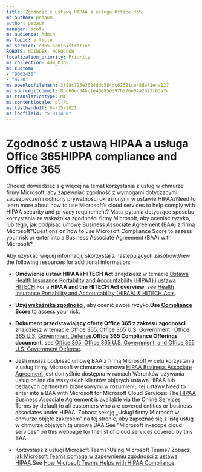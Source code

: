 ```yaml
---
title: Zgodność z ustawą HIPAA a usługa Office 365
ms.author: pebaum
author: pebaum
manager: scotv
ms.audience: Admin
ms.topic: article
ms.service: o365-administration
ROBOTS: NOINDEX, NOFOLLOW
localization_priority: Priority
ms.collection: Adm_O365
ms.custom:
- "9002430"
- "4720"
ms.openlocfilehash: 3f98c725e2624ddb584dc62321ce48de41e4a127
ms.sourcegitcommit: 8bc60ec34bc1e40685e3976576e04a2623f63a7c
ms.translationtype: MT
ms.contentlocale: pl-PL
ms.lasthandoff: 04/15/2021
ms.locfileid: "51811430"
---
```

# <a name="hippa-compliance-and-office-365"></a><span data-ttu-id="e2439-102">Zgodność z ustawą HIPAA a usługa Office 365</span><span class="sxs-lookup"><span data-stu-id="e2439-102">HIPPA compliance and Office 365</span></span>

<span data-ttu-id="e2439-103">Chcesz dowiedzieć się więcej na temat korzystania z usług w chmurze firmy Microsoft, aby zapewniać zgodność z wymogami dotyczącymi zabezpieczeń i ochrony prywatności określonymi w ustawie HIPAA?</span><span class="sxs-lookup"><span data-stu-id="e2439-103">Need to learn more about how to use Microsoft’s cloud services to help comply with HIPAA security and privacy requirement?</span></span>  <span data-ttu-id="e2439-104">Masz pytania dotyczące sposobu korzystania ze wskaźnika zgodności firmy Microsoft, aby oceniać ryzyko, lub tego, jak podpisać umowę Business Associate Agreement (BAA) z firmą Microsoft?</span><span class="sxs-lookup"><span data-stu-id="e2439-104">Questions on how to use Microsoft Compliance Score to assess your risk or enter into a Business Associate Agreement (BAA) with Microsoft?</span></span>  

<span data-ttu-id="e2439-105">Aby uzyskać więcej informacji, skorzystaj z następujących zasobów:</span><span class="sxs-lookup"><span data-stu-id="e2439-105">View the following resources for additional information:</span></span>

- <span data-ttu-id="e2439-106">**Omówienie ustaw HIPAA i HITECH Act** znajdziesz w temacie [Ustawa Health Insurance Portability and Accountability (HIPAA) i ustawa HITECH](https://docs.microsoft.com/microsoft-365/compliance/offering-hipaa-hitech?view=o365-worldwide).</span><span class="sxs-lookup"><span data-stu-id="e2439-106">For a **HIPAA and the HITECH Act overview**, see [Health Insurance Portability and Accountability (HIPAA) & HITECH Acts](https://docs.microsoft.com/microsoft-365/compliance/offering-hipaa-hitech?view=o365-worldwide).</span></span>

- <span data-ttu-id="e2439-107">**Użyj [wskaźnika zgodności](https://docs.microsoft.com/microsoft-365/compliance/offering-hipaa-hitech?view=o365-worldwide#use-microsoft-compliance-score-to-assess-your-risk)**, aby ocenić swoje ryzyko.</span><span class="sxs-lookup"><span data-stu-id="e2439-107">**Use [Compliance Score](https://docs.microsoft.com/microsoft-365/compliance/offering-hipaa-hitech?view=o365-worldwide#use-microsoft-compliance-score-to-assess-your-risk)** to assess your risk.</span></span>

- <span data-ttu-id="e2439-108">**Dokument przedstawiający ofertę Office 365 z zakresu zgodności** znajdziesz w temacie [Office 365, Office 365 U.S. Government i Office 365 U.S. Government Defense](https://go.microsoft.com/fwlink/p/?LinkID=2077751).</span><span class="sxs-lookup"><span data-stu-id="e2439-108">**Office 365 Compliance Offerings document**, see [Office 365, Office 365 U.S. Government, and Office 365 U.S. Government Defense](https://go.microsoft.com/fwlink/p/?LinkID=2077751).</span></span>

- <span data-ttu-id="e2439-109">Jeśli musisz podpisać umowę BAA z firmą Microsoft w celu korzystania z usług firmy Microsoft w chmurze : umowa [HIPAA Business Associate Agreement](https://aka.ms/BAA) jest domyślnie dostępna w ramach Warunków używania usług online dla wszystkich klientów objętych ustawą HIPAA lub będących partnerami biznesowymi w rozumieniu tej ustawy.</span><span class="sxs-lookup"><span data-stu-id="e2439-109">Need to enter into a BAA with Microsoft for Microsoft Cloud Services: The [HIPAA Business Associate Agreement](https://aka.ms/BAA) is available via the Online Services Terms by default to all customers who are covered entities or business associates under HIPAA.</span></span> <span data-ttu-id="e2439-110">Zobacz sekcję „Usługi firmy Microsoft w chmurze objęte zakresem” na tej stronie, aby zapoznać się z listą usług w chmurze objętych tą umową BAA.</span><span class="sxs-lookup"><span data-stu-id="e2439-110">See "Microsoft in-scope cloud services" on this webpage for the list of cloud services covered by this BAA.</span></span>

- <span data-ttu-id="e2439-111">Korzystasz z usługi Microsoft Teams?</span><span class="sxs-lookup"><span data-stu-id="e2439-111">Using Microsoft Teams?</span></span> <span data-ttu-id="e2439-112">Zobacz, [jak Microsoft Teams pomaga w zapewnieniu zgodności z ustawą HIPAA](https://www.microsoft.com/microsoft-365/blog/2019/04/30/white-paper-microsoft-teams-healthcare-providers-hipaa-compliance/).</span><span class="sxs-lookup"><span data-stu-id="e2439-112">See [How Microsoft Teams Helps with HIPAA Compliance](https://www.microsoft.com/microsoft-365/blog/2019/04/30/white-paper-microsoft-teams-healthcare-providers-hipaa-compliance/).</span></span>

